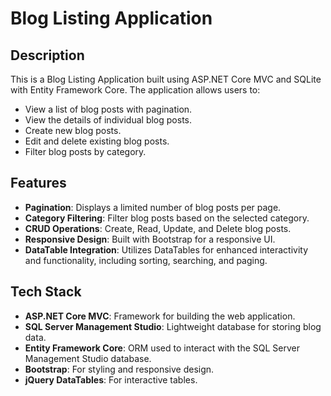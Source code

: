 # Blog Listing Application

## Description
This is a Blog Listing Application built using ASP.NET Core MVC and SQLite with Entity Framework Core. The application allows users to:

- View a list of blog posts with pagination.
- View the details of individual blog posts.
- Create new blog posts.
- Edit and delete existing blog posts.
- Filter blog posts by category.

## Features
- **Pagination**: Displays a limited number of blog posts per page.
- **Category Filtering**: Filter blog posts based on the selected category.
- **CRUD Operations**: Create, Read, Update, and Delete blog posts.
- **Responsive Design**: Built with Bootstrap for a responsive UI.
- **DataTable Integration**: Utilizes DataTables for enhanced interactivity and functionality, including sorting, searching, and paging.
  
## Tech Stack
- **ASP.NET Core MVC**: Framework for building the web application.
- **SQL Server Management Studio**: Lightweight database for storing blog data.
- **Entity Framework Core**: ORM used to interact with the SQL Server Management Studio database.
- **Bootstrap**: For styling and responsive design.
- **jQuery DataTables**: For interactive tables.
